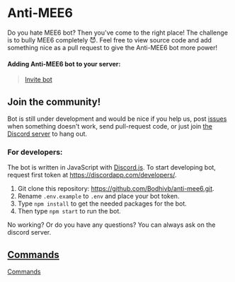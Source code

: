 # Anti-MEE6
Do you hate MEE6 bot? Then you've come to the right place! The challenge is to bully MEE6 completely 😈. Feel free to view source code and add something nice as a pull request to give the Anti-MEE6 bot more power! 


#### Adding Anti-MEE6 bot to your server:
> [Invite bot](https://discord.com/oauth2/authorize?client_id=799587364346527744&permissions=8&scope=bot)

## Join the community!
Bot is still under development and would be nice if you help us, post [issues](https://github.com/Bodhivb/anti-mee6/issues) when something doesn't work, send pull-request code, or just join [the Discord server](https://discord.gg/wFCGc5ZRzR) to hang out.

### For developers:
The bot is written in JavaScript with [Discord.js](https://discord.js.org/). 
To start developing bot, request first token at https://discordapp.com/developers/.


1. Git clone this repository: https://github.com/Bodhivb/anti-mee6.git.
2. Rename `.env.example` to `.env` and place your bot token.
3. Type `npm install` to get the needed packages for the bot.
4. Then type `npm start` to run the bot.

No working? Or do you have any questions? You can always ask on the discord server.


## [Commands](https://github.com/Bodhivb/anti-mee6/blob/production/COMMANDS.md)

[Commands](https://github.com/Bodhivb/anti-mee6/blob/production/COMMANDS.md)

